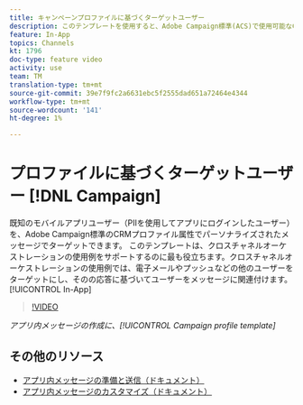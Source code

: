 ```yaml
---
title: キャンペーンプロファイルに基づくターゲットユーザー
description: このテンプレートを使用すると、Adobe Campaign標準(ACS)で使用可能なCRMプロファイル属性でパーソナライズされたメッセージを使用して、既知のモバイルアプリユーザーをターゲットできます。
feature: In-App
topics: Channels
kt: 1796
doc-type: feature video
activity: use
team: TM
translation-type: tm+mt
source-git-commit: 39e7f9fc2a6631ebc5f2555dad651a72464e4344
workflow-type: tm+mt
source-wordcount: '141'
ht-degree: 1%

---
```



# プロファイルに基づくターゲットユーザー [!DNL Campaign]

既知のモバイルアプリユーザー（PIIを使用してアプリにログインしたユーザー）を、Adobe Campaign標準のCRMプロファイル属性でパーソナライズされたメッセージでターゲットできます。 このテンプレートは、クロスチャネルオーケストレーションの使用例をサポートするのに最も役立ちます。クロスチャネルオーケストレーションの使用例では、電子メールやプッシュなどの他のユーザーをターゲットにし、そのの応答に基づいてユーザーをメッセージに関連付けます。 [!UICONTROL In-App]

>[!VIDEO](https://video.tv.adobe.com/v/26200?quality=12)

*アプリ内メッセージの作成に、[!UICONTROL Campaign profile template]*

## その他のリソース

* [アプリ内メッセージの準備と送信（ドキュメント）](https://docs.adobe.com/content/help/en/campaign-standard/using/communication-channels/in-app-messaging/preparing-and-sending-an-in-app-message.html)
* [アプリ内メッセージのカスタマイズ（ドキュメント）](https://docs.adobe.com/content/help/en/campaign-standard/using/communication-channels/in-app-messaging/customizing-an-in-app-message.html)
